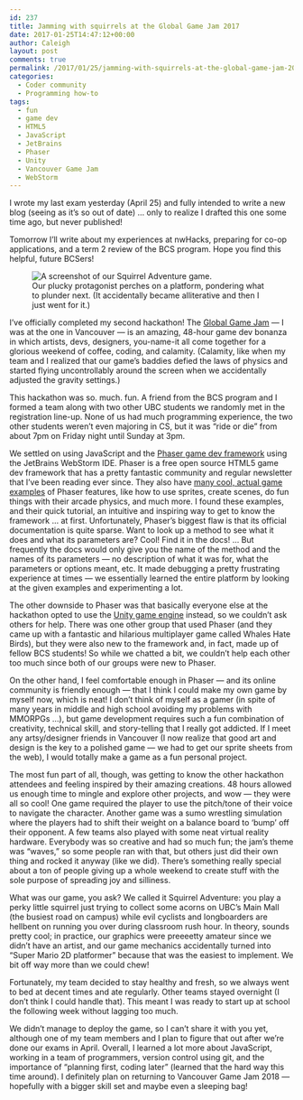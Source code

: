 ```yaml
---
id: 237
title: Jamming with squirrels at the Global Game Jam 2017
date: 2017-01-25T14:47:12+00:00
author: Caleigh
layout: post
comments: true
permalink: /2017/01/25/jamming-with-squirrels-at-the-global-game-jam-2017/
categories:
  - Coder community
  - Programming how-to
tags:
  - fun
  - game dev
  - HTML5
  - JavaScript
  - JetBrains
  - Phaser
  - Unity
  - Vancouver Game Jam
  - WebStorm
---
```

I wrote my last exam yesterday (April 25) and fully intended to write a new blog (seeing as it&#8217;s so out of date) &#8230; only to realize I drafted this one some time ago, but never published!

Tomorrow I&#8217;ll write about my experiences at nwHacks, preparing for co-op applications, and a term 2 review of the BCS program. Hope you find this helpful, future BCSers!

<figure id="attachment_35"><img src="{{ site.baseurl }}/public/posts/squirreladv.jpg" alt="A screenshot of our Squirrel Adventure game." sizes="(max-width: 485px) 100vw, 485px" data-recalc-dims="1" /><figcaption>Our plucky protagonist perches on a platform, pondering what to plunder next. (It accidentally became alliterative and then I just went for it.)</figcaption></figure> 

I&#8217;ve officially completed my second hackathon! The [Global Game Jam](http://globalgamejam.org/) &#8212; I was at the one in Vancouver &#8212; is an amazing, 48-hour game dev bonanza in which artists, devs, designers, you-name-it all come together for a glorious weekend of coffee, coding, and calamity. (Calamity, like when my team and I realized that our game&#8217;s baddies defied the laws of physics and started flying uncontrollably around the screen when we accidentally adjusted the gravity settings.)

This hackathon was so. much. fun. A friend from the BCS program and I formed a team along with two other UBC students we randomly met in the registration line-up. None of us had much programming experience, the two other students weren&#8217;t even majoring in CS, but it was &#8220;ride or die&#8221; from about 7pm on Friday night until Sunday at 3pm.

We settled on using JavaScript and the [Phaser game dev framework](https://phaser.io/) using the JetBrains WebStorm IDE. Phaser is a free open source HTML5 game dev framework that has a pretty fantastic community and regular newsletter that I&#8217;ve been reading ever since. They also have [many cool, actual game examples](https://phaser.io/examples) of Phaser features, like how to use sprites, create scenes, do fun things with their arcade physics, and much more. I found these examples, and their quick tutorial, an intuitive and inspiring way to get to know the framework &#8230; at first. Unfortunately, Phaser&#8217;s biggest flaw is that its official documentation is quite sparse. Want to look up a method to see what it does and what its parameters are? Cool! Find it in the docs! &#8230; But frequently the docs would only give you the name of the method and the names of its parameters &#8212; no description of what it was for, what the parameters or options meant, etc. It made debugging a pretty frustrating experience at times &#8212; we essentially learned the entire platform by looking at the given examples and experimenting a lot.

The other downside to Phaser was that basically everyone else at the hackathon opted to use the [Unity game engine](https://unity3d.com/) instead, so we couldn&#8217;t ask others for help. There was one other group that used Phaser (and they came up with a fantastic and hilarious multiplayer game called Whales Hate Birds), but they were also new to the framework and, in fact, made up of fellow BCS students! So while we chatted a bit, we couldn&#8217;t help each other too much since both of our groups were new to Phaser.

On the other hand, I feel comfortable enough in Phaser &#8212; and its online community is friendly enough &#8212; that I think I could make my own game by myself now, which is neat! I don&#8217;t think of myself as a gamer (in spite of many years in middle and high school avoiding my problems with MMORPGs &#8230;), but game development requires such a fun combination of creativity, technical skill, and story-telling that I really got addicted. If I meet any artsy/designer friends in Vancouver (I now realize that good art and design is the key to a polished game &#8212; we had to get our sprite sheets from the web), I would totally make a game as a fun personal project.

The most fun part of all, though, was getting to know the other hackathon attendees and feeling inspired by their amazing creations. 48 hours allowed us enough time to mingle and explore other projects, and wow &#8212; they were all so cool! One game required the player to use the pitch/tone of their voice to navigate the character. Another game was a sumo wrestling simulation where the players had to shift their weight on a balance board to &#8216;bump&#8217; off their opponent. A few teams also played with some neat virtual reality hardware. Everybody was so creative and had so much fun; the jam&#8217;s theme was &#8220;waves,&#8221; so some people ran with that, but others just did their own thing and rocked it anyway (like we did). There&#8217;s something really special about a ton of people giving up a whole weekend to create stuff with the sole purpose of spreading joy and silliness.

What was our game, you ask? We called it Squirrel Adventure: you play a perky little squirrel just trying to collect some acorns on UBC&#8217;s Main Mall (the busiest road on campus) while evil cyclists and longboarders are hellbent on running you over during classroom rush hour. In theory, sounds pretty cool; in practice, our graphics were preeeetty amateur since we didn&#8217;t have an artist, and our game mechanics accidentally turned into &#8220;Super Mario 2D platformer&#8221; because that was the easiest to implement. We bit off way more than we could chew!

Fortunately, my team decided to stay healthy and fresh, so we always went to bed at decent times and ate regularly. Other teams stayed overnight (I don&#8217;t think I could handle that). This meant I was ready to start up at school the following week without lagging too much.

We didn&#8217;t manage to deploy the game, so I can&#8217;t share it with you yet, although one of my team members and I plan to figure that out after we&#8217;re done our exams in April. Overall, I learned a lot more about JavaScript, working in a team of programmers, version control using git, and the importance of &#8220;planning first, coding later&#8221; (learned that the hard way this time around). I definitely plan on returning to Vancouver Game Jam 2018 &#8212; hopefully with a bigger skill set and maybe even a sleeping bag!